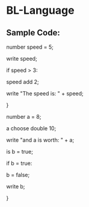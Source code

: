 # BL-Language

## Sample Code:

number speed = 5;

write speed;

if speed > 3:

speed add 2;

write "The speed is: " + speed;

}

number a = 8;

a choose double 10;

write "and a is worth: " + a;

is b = true;

if b = true:

b = false;

write b;

}


